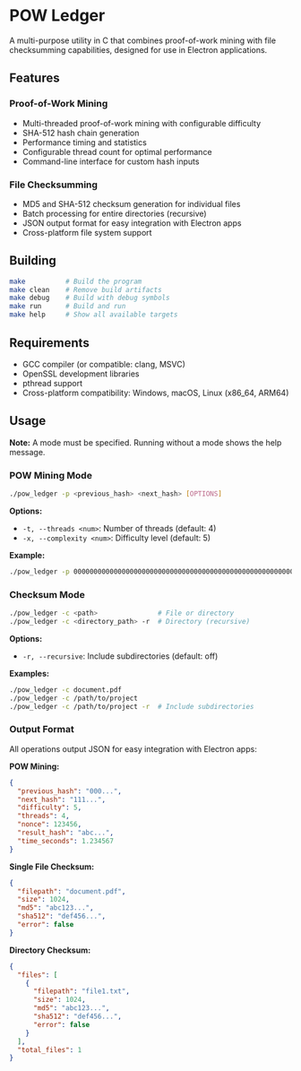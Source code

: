 # POW Ledger

A multi-purpose utility in C that combines proof-of-work mining with file checksumming capabilities, designed for use in Electron applications.

## Features

### Proof-of-Work Mining
- Multi-threaded proof-of-work mining with configurable difficulty
- SHA-512 hash chain generation
- Performance timing and statistics
- Configurable thread count for optimal performance
- Command-line interface for custom hash inputs

### File Checksumming
- MD5 and SHA-512 checksum generation for individual files
- Batch processing for entire directories (recursive)
- JSON output format for easy integration with Electron apps
- Cross-platform file system support

## Building

```bash
make          # Build the program
make clean    # Remove build artifacts
make debug    # Build with debug symbols
make run      # Build and run
make help     # Show all available targets
```

## Requirements

- GCC compiler (or compatible: clang, MSVC)
- OpenSSL development libraries
- pthread support
- Cross-platform compatibility: Windows, macOS, Linux (x86_64, ARM64)

## Usage

**Note:** A mode must be specified. Running without a mode shows the help message.

### POW Mining Mode
```bash
./pow_ledger -p <previous_hash> <next_hash> [OPTIONS]
```

**Options:**
- `-t, --threads <num>`: Number of threads (default: 4)
- `-x, --complexity <num>`: Difficulty level (default: 5)

**Example:**
```bash
./pow_ledger -p 00000000000000000000000000000000000000000000000000000000000000000000000000000000000000000000000000000000000000000000000000000000 11111111111111111111111111111111111111111111111111111111111111111111111111111111111111111111111111111111111111111111111111111111 -t 8 -x 6
```

### Checksum Mode
```bash
./pow_ledger -c <path>               # File or directory
./pow_ledger -c <directory_path> -r  # Directory (recursive)
```

**Options:**
- `-r, --recursive`: Include subdirectories (default: off)

**Examples:**
```bash
./pow_ledger -c document.pdf
./pow_ledger -c /path/to/project
./pow_ledger -c /path/to/project -r  # Include subdirectories
```

### Output Format
All operations output JSON for easy integration with Electron apps:

**POW Mining:**
```json
{
  "previous_hash": "000...",
  "next_hash": "111...",
  "difficulty": 5,
  "threads": 4,
  "nonce": 123456,
  "result_hash": "abc...",
  "time_seconds": 1.234567
}
```

**Single File Checksum:**
```json
{
  "filepath": "document.pdf",
  "size": 1024,
  "md5": "abc123...",
  "sha512": "def456...",
  "error": false
}
```

**Directory Checksum:**
```json
{
  "files": [
    {
      "filepath": "file1.txt",
      "size": 1024,
      "md5": "abc123...",
      "sha512": "def456...",
      "error": false
    }
  ],
  "total_files": 1
}
``` 